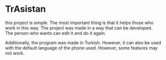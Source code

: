 # TrAsistan

this project is simple. The most important thing is that it helps those who work in this way. The project was made in a way that can be developed. The person who wants can edit it and do it again.

Additionally, the program was made in Turkish. However, it can also be used with the default language of the phone used. However, some features may not work.
